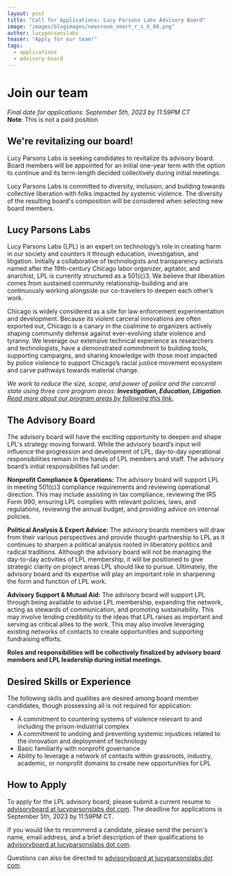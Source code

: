 ```yaml
---
layout: post
title: "Call for Applications: Lucy Parsons Labs Advisory Board"
image: "images/blogimages/newsroom_smart_r_s_b_80.png"
author: lucyparsonslabs
teaser: "Apply for our team!"
tags:
  - applications
  - advisory-board
---
```

# Join our team
*Final date for applications: September 5th, 2023 by 11:59PM CT*<br>
**Note**: This is not a paid position
## We're revitalizing our board!
Lucy Parsons Labs is seeking candidates to revitalize its advisory board. Board members will be appointed for an initial one-year term with the option to continue and its term-length decided collectively during initial meetings.

Lucy Parsons Labs is committed to diversity, inclusion, and building towards collective liberation with folks impacted by systemic violence. The diversity of the resulting board's composition will be considered when selecting new board members.

## Lucy Parsons Labs
Lucy Parsons Labs (LPL) is an expert on technology’s role in creating harm in our society and counters it through education, investigation, and litigation. Initially a collaborative of technologists and transparency activists named after the 19th-century Chicago labor organizer, agitator, and anarchist, LPL is currently structured as a 501(c)3. We believe that liberation comes from sustained community relationship-building and are continuously working alongside our co-travelers to deepen each other’s work. 

Chicago is widely considered as a site for law enforcement experimentation and development. Because its violent carceral innovations are often exported out, Chicago is a canary in the coalmine to organizers actively shaping community defense against ever-evolving state violence and tyranny. We leverage our extensive technical experience as researchers and technologists, have a demonstrated commitment to building tools, supporting campaigns, and sharing knowledge with those most impacted by police violence to support Chicago’s racial justice movement ecosystem and carve pathways towards material change.

*We work to reduce the size, scope, and power of police and the carceral state using three core program areas: **Investigation, Education, Litigation**. [Read more about our program areas by following this link.](/posts/00-program-areas/)*

## The Advisory Board
The advisory board will have the exciting opportunity to deepen and shape LPL's strategy moving forward. While the advisory board’s input will influence the progression and development of LPL, day-to-day operational responsibilities remain in the hands of LPL members and staff. The advisory board’s initial responsibilities fall under:

**Nonprofit Compliance & Operations:** The advisory board will support LPL in meeting 501(c)3 compliance requirements and reviewing operational direction. This may include assisting in tax compliance, reviewing the IRS Form 990, ensuring LPL complies with relevant policies, laws, and regulations, reviewing the annual budget, and providing advice on internal policies.

**Political Analysis & Expert Advice:** The advisory boards members will draw from their various perspectives and provide thought-partnership to LPL as it continues to sharpen a political analysis rooted in liberatory politics and radical traditions. Although the advisory board will not be managing the day-to-day activities of LPL membership, it will be positioned to give strategic clarity on project areas LPL should like to pursue. Ultimately, the advisory board and its expertise will play an important role in sharpening the form and function of LPL work. 

**Advisory Support & Mutual Aid:** The advisory board will support LPL through being available to advise LPL membership, expanding the network, acting as stewards of communication, and promoting sustainability. This may involve lending credibility to the ideas that LPL raises as important and serving as critical allies to the work. This may also involve leveraging existing networks of contacts to create opportunities and supporting fundraising efforts.

**Roles and responsibilities will be collectively finalized by advisory board members and LPL leadership during initial meetings.**
## Desired Skills or Experience
The following skills and qualities are desired among board member candidates, though possessing all is not required for application:

- A commitment to countering systems of violence relevant to and including the prison-industrial complex 
- A commitment to undoing and preventing systemic injustices related to the innovation and deployment of technology
- Basic familiarity with nonprofit governance
- Ability to leverage a network of contacts within grassroots, industry, academic, or nonprofit domains to create new opportunities for LPL

## How to Apply
To apply for the LPL advisory board, please submit a current resume to [advisoryboard at lucyparsonslabs dot com](mailto:advisoryboard@lucyparsonslabs.com). The deadline for applications is September 5th, 2023 by 11:59PM CT. 

If you would like to recommend a candidate, please send the person's name, email address, and a brief description of their qualifications to [advisoryboard at lucyparsonslabs dot com](mailto:advisoryboard@lucyparsonslabs.com).

Questions can also be directed to [advisoryboard at lucyparsonslabs dot com](mailto:advisoryboard@lucyparsonslabs.com).
